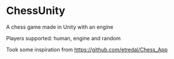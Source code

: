 # ChessUnity
A chess game made in Unity with an engine

Players supported: human, engine and random

Took some inspiration from https://github.com/etredal/Chess_App
